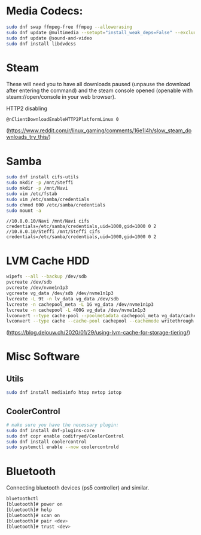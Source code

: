 
# Media Codecs:

```bash
sudo dnf swap ffmpeg-free ffmpeg --allowerasing
sudo dnf update @multimedia --setopt="install_weak_deps=False" --exclude=PackageKit-gstreamer-plugin
sudo dnf update @sound-and-video
sudo dnf install libdvdcss
```

# Steam

These will need you to have all downloads paused (unpause the download after entering the command) and the steam console opened (openable with steam://open/console in your web browser).

HTTP2 disabling

```
@nClientDownloadEnableHTTP2PlatformLinux 0 
```

(https://www.reddit.com/r/linux_gaming/comments/16e1l4h/slow_steam_downloads_try_this/)


# Samba

```bash
sudo dnf install cifs-utils
sudo mkdir -p /mnt/Steffi
sudo mkdir -p /mnt/Navi
sudo vim /etc/fstab
sudo vim /etc/samba/credentials
sudo chmod 600 /etc/samba/credentials
sudo mount -a
```

```
//10.8.0.10/Navi /mnt/Navi cifs credentials=/etc/samba/credentials,uid=1000,gid=1000 0 2
//10.8.0.10/Steffi /mnt/Steffi cifs credentials=/etc/samba/credentials,uid=1000,gid=1000 0 2
```

# LVM Cache HDD

```bash
wipefs --all --backup /dev/sdb
pvcreate /dev/sdb
pvcreate /dev/nvme1n1p3
vgcreate vg_data /dev/sdb /dev/nvme1n1p3
lvcreate -L 9t -n lv_data vg_data /dev/sdb
lvcreate -n cachepool_meta -L 1G vg_data /dev/nvme1n1p3
lvcreate -n cachepool -L 400G vg_data /dev/nvme1n1p3
lvconvert --type cache-pool --poolmetadata cachepool_meta vg_data/cachepool
lvconvert --type cache --cache-pool cachepool --cachemode writethrough vg_data/lv_data
```

(https://blog.delouw.ch/2020/01/29/using-lvm-cache-for-storage-tiering/)


# Misc Software

## Utils

```bash
sudo dnf install mediainfo htop nvtop iotop
```
## CoolerControl

```bash
# make sure you have the necessary plugin:
sudo dnf install dnf-plugins-core
sudo dnf copr enable codifryed/CoolerControl
sudo dnf install coolercontrol
sudo systemctl enable --now coolercontrold
```

# Bluetooth

Connecting bluetooth devices (ps5 controller) and similar.

```bash
bluetoothctl
[bluetooth]# power on
[bluetooth]# help
[bluetooth]# scan on
[bluetooth]# pair <dev>
[bluetooth]# trust <dev>


